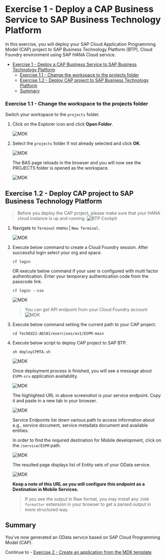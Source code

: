 # Exercise 1 - Deploy a CAP Business Service to SAP Business Technology Platform

In this exercise, you will deploy your SAP Cloud Application Programming Model (CAP) project to SAP Business Technology Platform (BTP), Cloud Foundry environment using SAP HANA Cloud service.

- [Exercise 1 - Deploy a CAP Business Service to SAP Business Technology Platform](#exercise-1---deploy-a-cap-business-service-to-sap-business-technology-platform)
    - [Exercise 1.1 - Change the workspace to the projects folder](#exercise-11---change-the-workspace-to-the-projects-folder)
  - [Exercise 1.2 -  Deploy CAP project to SAP Business Technology Platform](#exercise-12----deploy-cap-project-to-sap-business-technology-platform)
  - [Summary](#summary)


### Exercise 1.1 - Change the workspace to the projects folder

Switch your workspace to the `projects` folder.

1. Click on the Explorer icon and click  **Open Folder**.

    ![MDK](images/1.1.1.png)

2. Select the `projects` folder if not already selected and click **OK**.

    ![MDK](images/1.1.2.png)

    The BAS page reloads in the browser and you will now see the PROJECTS folder is opened as the workspace.

    ![MDK](images/1.1.3.png)

## Exercise 1.2 -  Deploy CAP project to SAP Business Technology Platform

>Before you deploy the CAP project, please make sure that your HANA cloud instance is up and running.
>  ![BTP Cockpit](images/1.1.0.png)

1. Navigate to `Terminal` menu | `New Terminal`. 

    ![MDK](images/1.2.1.png)

2. Execute below command to create a Cloud Foundry session. After successful login select your org and space.

    ```shell
    cf login
    ```

    OR execute below command if your user is configured with multi factor authentication. Enter your temporary authentication code from the passcode link.  

    ```shell
    cf login --sso
    ```

    ![MDK](images/1.2.2.png)  

    >You can get API endpoint from your Cloud Foundry account
    ![MDK](images/1.2.3.png) 
   

3. Execute below command setting the current path to your CAP project.

    ```shell
    cd TechEd22-AD181/exercises/ex1/ESPM-main
    ```

4. Execute below script to deploy CAP project to SAP BTP.

    ```shell
    sh deployCFMTA.sh
    ```

    ![MDK](images/1.2.4.png) 

    Once deployment process is finished, you will see a message about `ESPM-srv` application availability. 

    ![MDK](images/1.2.5.png) 

    The highlighted URL in above screenshot is your service endpoint. Copy it and paste in a new tab in your browser. 

    ![MDK](images/1.2.6.png) 

    Service Endpoints list down various path to access information about e.g., service document, service metadata document and available entities.  
    
    In order to find the required destination for Mobile development, click on the `/service/ESPM` path. 

    ![MDK](images/1.2.7.png) 

    The resulted page displays list of Entity sets of your OData service. 

    ![MDK](images/1.2.8.png) 

    **Keep a note of this URL as you will configure this endpoint as a Destination in Mobile Services.**

    >If you see the output in Raw format, you may install any `JSON formatter` extension in your browser to get a parsed output in more structured way.

## Summary

You've now generated an OData service based on SAP Cloud Programming Model (CAP).

Continue to - [Exercise 2 - Create an application from the MDK template](../ex2/README.md)

